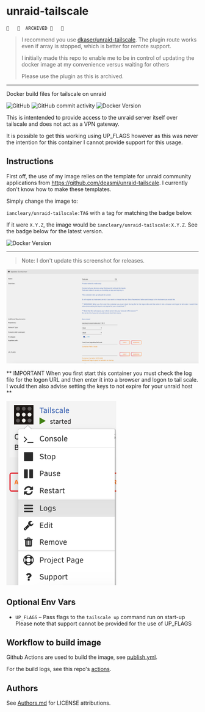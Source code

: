 # unraid-tailscale

 	🚨 	🚨  ARCHIVED 🚨 	🚨

> I recommend you use [dkaser/unraid-tailscale](https://github.com/dkaser/unraid-tailscale).  The plugin route works even if array is stopped, which is better for remote support.
>
> I initially made this repo to enable me to be in control of updating the docker image at my convenience versus waiting for others
>
> Please use the plugin as this is archived.

-----------

Docker build files for tailscale on unraid

![GitHub](https://img.shields.io/github/license/iancleary/unraid-tailscale)
![GitHub commit activity](https://img.shields.io/github/commit-activity/y/iancleary/unraid-tailscale)
![Docker Version](https://img.shields.io/docker/v/iancleary/unraid-tailscale)


This is intentended to provide access to the unraid server itself over tailscale and does not act as a VPN gateway.

It is possible to get this working using UP_FLAGS however as this was never the intention for this container I cannot provide
support for this usage.

## Instructions

First off, the use of my image relies  on the template for unraid community applications from <https://github.com/deasmi/unraid-tailscale>. I currently don't know how to make these templates.  

Simply change the image to:

`iancleary/unraid-tailscale:TAG` with a tag for matching the badge below.

If it were `X.Y.Z`, the image would be `iancleary/unraid-tailscale:X.Y.Z`.  See the badge below for the latest version.

![Docker Version](https://img.shields.io/docker/v/iancleary/unraid-tailscale)

----

> Note: I don't update this screenshot for releases.

![Unraid Docker Template Screenshot](images/Unraid_Template_deasmi_unraid-tailscale.png)

** IMPORTANT When you first start this container you must check the log file for the logon URL and then enter it into a browser and logon to tail scale. I would then also advise setting the keys to not expire for your unraid host **

![Unraid Docker Logs Screenshot](images/Unriad-Tailscale-Logs.png)

## Optional Env Vars

- `UP_FLAGS` &ndash; Pass flags to the `tailscale up` command run on start-up
Please note that support cannot be provided for the use of UP_FLAGS


## Workflow to build image

Github Actions are used to build the image, see [publish.yml](.github/workflows/publish.yml).

For the build logs, see this repo's [actions](https://github.com/iancleary/unraid-tailscale/actions).

## Authors

See [Authors.md](Authors.md) for LICENSE attributions.
